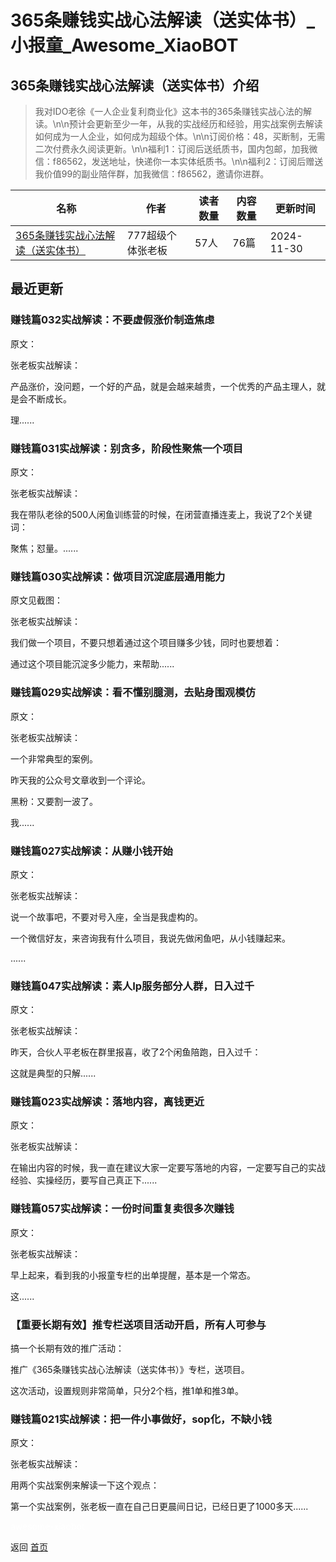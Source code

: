 # 365条赚钱实战心法解读（送实体书）_小报童_Awesome_XiaoBOT

## 365条赚钱实战心法解读（送实体书）介绍
> 我对IDO老徐《一人企业复利商业化》这本书的365条赚钱实战心法的解读。\n\n预计会更新至少一年，从我的实战经历和经验，用实战案例去解读如何成为一人企业，如何成为超级个体。\n\n订阅价格：48，买断制，无需二次付费永久阅读更新。\n\n福利1：订阅后送纸质书，国内包邮，加我微信：f86562，发送地址，快递你一本实体纸质书。\n\n福利2：订阅后赠送我价值99的副业陪伴群，加我微信：f86562，邀请你进群。  
  


|名称|作者|读者数量|内容数量|更新时间|
|---|---|---|---|---|
|[365条赚钱实战心法解读（送实体书）](https://xiaobot.net/p/634894764?refer=0b133df9-27dc-423b-8101-639049001c13)|777超级个体张老板|57人|76篇|2024-11-30|

## 最近更新
### 赚钱篇032实战解读：不要虚假涨价制造焦虑

原文：

张老板实战解读：

产品涨价，没问题，一个好的产品，就是会越来越贵，一个优秀的产品主理人，就是会不断成长。

理......

### 赚钱篇031实战解读：别贪多，阶段性聚焦一个项目

原文：

张老板实战解读：

我在带队老徐的500人闲鱼训练营的时候，在闭营直播连麦上，我说了2个关键词：

聚焦；怼量。......

### 赚钱篇030实战解读：做项目沉淀底层通用能力

原文见截图：

张老板实战解读：

我们做一个项目，不要只想着通过这个项目赚多少钱，同时也要想着：

通过这个项目能沉淀多少能力，来帮助......

### 赚钱篇029实战解读：看不懂别臆测，去贴身围观模仿

原文：

张老板实战解读：

一个非常典型的案例。

昨天我的公众号文章收到一个评论。

黑粉：又要割一波了。

我......

### 赚钱篇027实战解读：从赚小钱开始

原文：

张老板实战解读：

说一个故事吧，不要对号入座，全当是我虚构的。

一个微信好友，来咨询我有什么项目，我说先做闲鱼吧，从小钱赚起来。

......

### 赚钱篇047实战解读：素人Ip服务部分人群，日入过千

原文：

张老板实战解读：

昨天，合伙人平老板在群里报喜，收了2个闲鱼陪跑，日入过千：

这就是典型的只解......

### 赚钱篇023实战解读：落地内容，离钱更近

原文：

张老板实战解读：

在输出内容的时候，我一直在建议大家一定要写落地的内容，一定要写自己的实战经验、实操经历，要写自己真正下......

### 赚钱篇057实战解读：一份时间重复卖很多次赚钱

原文：

张老板实战解读：

早‮起上‬来，看到我的小‮童报‬专栏‮出的‬单提醒，基本是一个常态。

这‮......

### 【重要长期有效】推专栏送项目活动开启，所有人可参与

搞一个长期有效的推广活动：

推广《365条赚钱实战心法解读（送实体书）》专栏，送项目。

这次活动，设置规则非常简单，只分2个档，推1单和推3单。

### 赚钱篇021实战解读：把一件小事做好，sop化，不缺小钱

原文：

张老板实战解读：

用两个实战案例来解读一下这个观点：

第一个实战案例，张老板一直在自己日更晨间日记，已经日更了1000多天......


<a href="https://github.com/Reno9527/awesome-xiaobot" style="color: white; text-decoration: none;">awesome-xiaobot</a>

返回 [首页](../README.md)

